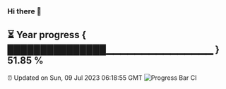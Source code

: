 ### Hi there 👋
⏳ Year progress { ███████████████▁▁▁▁▁▁▁▁▁▁▁▁▁▁▁ } 51.85 %
---
⏰ Updated on Sun, 09 Jul 2023 06:18:55 GMT
![Progress Bar CI](https://github.com/liununu/liununu/workflows/Progress%20Bar%20CI/badge.svg)

